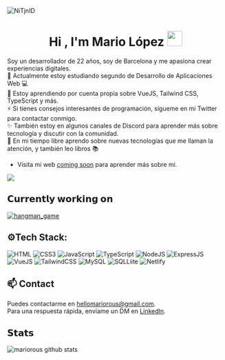 ![NiTjnID](https://github.com/mariorous/mariorous/assets/67478429/0d6bbc82-a6a0-4194-abe4-084901c4da5b)

<h1 align="center"><b>Hi , I'm Mario López </b><img src="https://media.giphy.com/media/hvRJCLFzcasrR4ia7z/giphy.gif" width="35"></h1>

Soy un desarrollador de 22 años, soy de Barcelona y me apasiona crear experiencias digitales. <br>
🔭 Actualmente estoy estudiando segundo de Desarrollo de Aplicaciones Web 💻 <br>
🌱 Estoy aprendiendo por cuenta propia sobre VueJS, Tailwind CSS, TypeScript y más. <br>
⚡ Si tienes consejos interesantes de programación, sígueme en mi Twitter para contactar conmigo. <br>
✨ También estoy en algunos canales de Discord para aprender más sobre tecnología y discutir con la comunidad. <br>
💖 En mi tiempo libre aprendo sobre nuevas tecnologías que me llaman la atención, y también leo libros 📚

- Visita mi web [coming soon](url) para aprender más sobre mi.

[![](https://visitcount.itsvg.in/api?id=harsh12codes&icon=0&color=0)](https://visitcount.itsvg.in) 

## 𝗖𝘂𝗿𝗿𝗲𝗻𝘁𝗹𝘆 𝘄𝗼𝗿𝗸𝗶𝗻𝗴 𝗼𝗻

[![hangman_game](https://svg.bookmark.style/api?url=https://github.com/mariorous/mariorous-portfolio&mode=light&style=horizontal)](https://github.com/mariorous/mariorous-portfolio)

 ## ⚙Tech Stack:
![HTML](https://img.shields.io/badge/HTML5-E34F26?style=for-the-badge&logo=html5&logoColor=white
) ![CSS3](https://img.shields.io/badge/CSS3-1572B6?style=for-the-badge&logo=css3&logoColor=white
) ![JavaScript](https://img.shields.io/badge/JavaScript-F7DF1E?style=for-the-badge&logo=javascript&logoColor=black
) ![TypeScript](https://img.shields.io/badge/TypeScript-007ACC?style=for-the-badge&logo=typescript&logoColor=white
) ![NodeJS](https://img.shields.io/badge/Node.js-43853D?style=for-the-badge&logo=node.js&logoColor=white
) ![ExpressJS](https://img.shields.io/badge/Express.js-404D59?style=for-the-badge
) ![VueJS](https://img.shields.io/badge/VueJS-20232A?style=for-the-badge&logo=vuejs&logoColor=61DAFB
) ![TailwindCSS](https://img.shields.io/badge/Tailwind_CSS-38B2AC?style=for-the-badge&logo=tailwind-css&logoColor=white
) ![MySQL](https://img.shields.io/badge/MySQL-00000F?style=for-the-badge&logo=mysql&logoColor=white) ![SQLLiite](https://img.shields.io/badge/SQLite-07405E?style=for-the-badge&logo=sqlite&logoColor=white
) ![Netlify](https://img.shields.io/badge/Netlify-00C7B7?style=for-the-badge&logo=netlify&logoColor=white
)

## 📫 Contact
Puedes contactarme en hellomariorous@gmail.com.
<br>
Para una respuesta rápida, envíame un DM en [LinkedIn](https://www.linkedin.com/in/mariorous/). 

## 𝗦𝘁𝗮𝘁𝘀

![mariorous github stats](https://github-readme-stats.vercel.app/api?username=mariorous&show_icons=true&theme=dracula)

